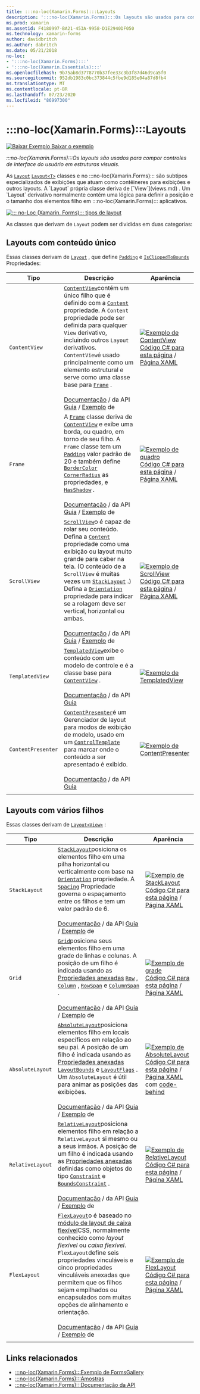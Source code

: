 ```yaml
---
title: :::no-loc(Xamarin.Forms):::Layouts
description: ':::no-loc(Xamarin.Forms):::Os layouts são usados para compor controles de interface do usuário em estruturas visuais. Este artigo lista os layouts incluídos no :::no-loc(Xamarin.Forms)::: .'
ms.prod: xamarin
ms.assetid: F4180997-BA21-453A-9958-D1E2940DF050
ms.technology: xamarin-forms
author: davidbritch
ms.author: dabritch
ms.date: 05/21/2018
no-loc:
- ':::no-loc(Xamarin.Forms):::'
- ':::no-loc(Xamarin.Essentials):::'
ms.openlocfilehash: 9b75ab8d3778770b37fee33c3b3f87d46d9ca5f0
ms.sourcegitcommit: 952db1983c0bc373844c5fbe9d185e04a87d8fb4
ms.translationtype: MT
ms.contentlocale: pt-BR
ms.lasthandoff: 07/23/2020
ms.locfileid: "86997300"
---
```

# <a name="no-locxamarinforms-layouts"></a>:::no-loc(Xamarin.Forms):::Layouts

[![Baixar Exemplo](~/media/shared/download.png) Baixar o exemplo](https://docs.microsoft.com/samples/xamarin/xamarin-forms-samples/formsgallery)

_:::no-loc(Xamarin.Forms):::Os layouts são usados para compor controles de interface do usuário em estruturas visuais._

As [`Layout`](xref::::no-loc(Xamarin.Forms):::.Layout) [`Layout<T>`](xref::::no-loc(Xamarin.Forms):::.Layout`1) classes e no :::no-loc(Xamarin.Forms)::: são subtipos especializados de exibições que atuam como contêineres para exibições e outros layouts. A `Layout` própria classe deriva de [`View`](views.md) . Um `Layout` derivativo normalmente contém uma lógica para definir a posição e o tamanho dos elementos filho em :::no-loc(Xamarin.Forms)::: aplicativos.

[![::: no-Loc (Xamarin. Forms)::: tipos de layout](layouts-images/layouts-sml.png "::: no-Loc (Xamarin. Forms)::: tipos de layout")](layouts-images/layouts.png#lightbox "::: no-Loc (Xamarin. Forms)::: tipos de layout")

As classes que derivam de `Layout` podem ser divididas em duas categorias:

## <a name="layouts-with-single-content"></a>Layouts com conteúdo único

Essas classes derivam de [`Layout`](xref::::no-loc(Xamarin.Forms):::.Layout) , que define [`Padding`](xref::::no-loc(Xamarin.Forms):::.Layout.Padding) e [`IsClippedToBounds`](xref::::no-loc(Xamarin.Forms):::.Layout.IsClippedToBounds) Propriedades:

| Tipo | Descrição | Aparência |
| --- | --- | --- |
| `ContentView` | [`ContentView`](xref::::no-loc(Xamarin.Forms):::.ContentView)contém um único filho que é definido com a [`Content`](xref::::no-loc(Xamarin.Forms):::.ContentView.Content) propriedade. A `Content` propriedade pode ser definida para qualquer `View` derivativo, incluindo outros `Layout` derivativos. `ContentView`é usado principalmente como um elemento estrutural e serve como uma classe base para [`Frame`](xref::::no-loc(Xamarin.Forms):::.Frame) .<br /><br />[Documentação](xref::::no-loc(Xamarin.Forms):::.ContentView)  /  da API [Guia](~/xamarin-forms/user-interface/layouts/contentview.md)  /  [Exemplo](https://docs.microsoft.com/samples/xamarin/xamarin-forms-samples/userinterface-contentviewdemos/) de | [![Exemplo de ContentView](layouts-images/ContentView.png "Exemplo de ContentView")](layouts-images/ContentView-Large.png#lightbox "Exemplo de ContentView")<br />[Código C# para esta página](https://github.com/xamarin/xamarin-forms-samples/blob/master/FormsGallery/FormsGallery/FormsGallery/CodeExamples/ContentViewDemoPage.cs)  /  [Página XAML](https://github.com/xamarin/xamarin-forms-samples/blob/master/FormsGallery/FormsGallery/FormsGallery/XamlExamples/ContentViewDemoPage.xaml) |
| `Frame` | A [`Frame`](xref::::no-loc(Xamarin.Forms):::.Frame) classe deriva de [`ContentView`](xref::::no-loc(Xamarin.Forms):::.ContentView) e exibe uma borda, ou quadro, em torno de seu filho. A `Frame` classe tem um [`Padding`](xref::::no-loc(Xamarin.Forms):::.Layout.Padding) valor padrão de 20 e também define [`BorderColor`](xref::::no-loc(Xamarin.Forms):::.Frame.BorderColor) [`CornerRadius`](xref::::no-loc(Xamarin.Forms):::.Frame.CornerRadius) as propriedades, e [`HasShadow`](xref::::no-loc(Xamarin.Forms):::.Frame.HasShadow) .<br /><br />[Documentação](xref::::no-loc(Xamarin.Forms):::.Frame)  /  da API [Guia](~/xamarin-forms/user-interface/layouts/frame.md)  /  [Exemplo](https://docs.microsoft.com/samples/xamarin/xamarin-forms-samples/userinterface-frame/) de | [![Exemplo de quadro](layouts-images/Frame.png "Exemplo de quadro")](layouts-images/Frame-Large.png#lightbox "Exemplo de quadro")<br />[Código C# para esta página](https://github.com/xamarin/xamarin-forms-samples/blob/master/FormsGallery/FormsGallery/FormsGallery/CodeExamples/FrameDemoPage.cs)  /  [Página XAML](https://github.com/xamarin/xamarin-forms-samples/blob/master/FormsGallery/FormsGallery/FormsGallery/XamlExamples/FrameDemoPage.xaml) |
| `ScrollView` | [`ScrollView`](xref::::no-loc(Xamarin.Forms):::.ScrollView)o é capaz de rolar seu conteúdo. Defina a [`Content`](xref::::no-loc(Xamarin.Forms):::.ScrollView.Content) propriedade como uma exibição ou layout muito grande para caber na tela. (O conteúdo de a `ScrollView` é muitas vezes um [`StackLayout`](xref::::no-loc(Xamarin.Forms):::.StackLayout) .) Defina a [`Orientation`](xref::::no-loc(Xamarin.Forms):::.ScrollView.Orientation) propriedade para indicar se a rolagem deve ser vertical, horizontal ou ambas.<br /><br />[Documentação](xref::::no-loc(Xamarin.Forms):::.ScrollView)  /  da API [Guia](~/xamarin-forms/user-interface/layouts/scrollview.md)  /  [Exemplo](https://docs.microsoft.com/samples/xamarin/xamarin-forms-samples/userinterface-layout) de | [![Exemplo de ScrollView](layouts-images/ScrollView.png "Exemplo de ScrollView")](layouts-images/ScrollView-Large.png#lightbox "Exemplo de ScrollView")<br />[Código C# para esta página](https://github.com/xamarin/xamarin-forms-samples/blob/master/FormsGallery/FormsGallery/FormsGallery/CodeExamples/ScrollViewDemoPage.cs)  /  [Página XAML](https://github.com/xamarin/xamarin-forms-samples/blob/master/FormsGallery/FormsGallery/FormsGallery/XamlExamples/ScrollViewDemoPage.xaml) |
| `TemplatedView` | [`TemplatedView`](xref::::no-loc(Xamarin.Forms):::.TemplatedView)exibe o conteúdo com um modelo de controle e é a classe base para [`ContentView`](xref::::no-loc(Xamarin.Forms):::.ContentView) .<br /><br />[Documentação](xref::::no-loc(Xamarin.Forms):::.TemplatedView)  /  da API [Guia](~/xamarin-forms/app-fundamentals/templates/control-template.md) | [![Exemplo de TemplatedView](layouts-images/TemplatedView.png "Exemplo de TemplatedView")](layouts-images/TemplatedView.png#lightbox "Exemplo de TemplatedView") |
| `ContentPresenter` | [`ContentPresenter`](xref::::no-loc(Xamarin.Forms):::.ContentPresenter)é um Gerenciador de layout para modos de exibição de modelo, usado em um [`ControlTemplate`](xref::::no-loc(Xamarin.Forms):::.ControlTemplate) para marcar onde o conteúdo a ser apresentado é exibido.<br /><br />[Documentação](xref::::no-loc(Xamarin.Forms):::.ContentPresenter)  /  da API [Guia](~/xamarin-forms/app-fundamentals/templates/control-template.md) | [![Exemplo de ContentPresenter](layouts-images/ContentPresenter.png "Exemplo de ContentPresenter")](layouts-images/ContentPresenter.png#lightbox "Exemplo de ContentPresenter") |
|     |     |     |

## <a name="layouts-with-multiple-children"></a>Layouts com vários filhos

Essas classes derivam de [`Layout<View>`](xref::::no-loc(Xamarin.Forms):::.Layout`1) :

| Tipo | Descrição | Aparência |
| --- | --- | --- |
| `StackLayout` | [`StackLayout`](xref::::no-loc(Xamarin.Forms):::.StackLayout)posiciona os elementos filho em uma pilha horizontal ou verticalmente com base na [`Orientation`](xref::::no-loc(Xamarin.Forms):::.StackLayout.Orientation) propriedade. A [`Spacing`](xref::::no-loc(Xamarin.Forms):::.StackLayout.Spacing) Propriedade governa o espaçamento entre os filhos e tem um valor padrão de 6.<br /><br />[Documentação](xref::::no-loc(Xamarin.Forms):::.StackLayout)  /  da API [Guia](~/xamarin-forms/user-interface/layouts/stacklayout.md)  /  [Exemplo](https://docs.microsoft.com/samples/xamarin/xamarin-forms-samples/userinterface-layout) de| [![Exemplo de StackLayout](layouts-images/StackLayout.png "Exemplo de StackLayout")](layouts-images/StackLayout-Large.png#lightbox "Exemplo de StackLayout")<br />[Código C# para esta página](https://github.com/xamarin/xamarin-forms-samples/blob/master/FormsGallery/FormsGallery/FormsGallery/CodeExamples/StackLayoutDemoPage.cs)  /  [Página XAML](https://github.com/xamarin/xamarin-forms-samples/blob/master/FormsGallery/FormsGallery/FormsGallery/XamlExamples/StackLayoutDemoPage.xaml) |
| `Grid` | [`Grid`](xref::::no-loc(Xamarin.Forms):::.Grid)posiciona seus elementos filho em uma grade de linhas e colunas. A posição de um filho é indicada usando as [Propriedades anexadas](~/xamarin-forms/xaml/attached-properties.md) [`Row`](xref::::no-loc(Xamarin.Forms):::.Grid.RowProperty) , [`Column`](xref::::no-loc(Xamarin.Forms):::.Grid.ColumnProperty) , [`RowSpan`](xref::::no-loc(Xamarin.Forms):::.Grid.RowSpanProperty) e [`ColumnSpan`](xref::::no-loc(Xamarin.Forms):::.Grid.ColumnSpanProperty) .<br /><br />[Documentação](xref::::no-loc(Xamarin.Forms):::.Grid)  /  da API [Guia](~/xamarin-forms/user-interface/layouts/grid.md)  /  [Exemplo](https://docs.microsoft.com/samples/xamarin/xamarin-forms-samples/userinterface-layout) de | [![Exemplo de grade](layouts-images/Grid.png "Exemplo de grade")](layouts-images/Grid-Large.png#lightbox "Exemplo de grade")<br />[Código C# para esta página](https://github.com/xamarin/xamarin-forms-samples/blob/master/FormsGallery/FormsGallery/FormsGallery/CodeExamples/GridDemoPage.cs)  /  [Página XAML](https://github.com/xamarin/xamarin-forms-samples/blob/master/FormsGallery/FormsGallery/FormsGallery/XamlExamples/GridDemoPage.xaml) |
| `AbsoluteLayout` | [`AbsoluteLayout`](xref::::no-loc(Xamarin.Forms):::.AbsoluteLayout)posiciona elementos filho em locais específicos em relação ao seu pai. A posição de um filho é indicada usando as [Propriedades anexadas](~/xamarin-forms/xaml/attached-properties.md) [`LayoutBounds`](xref::::no-loc(Xamarin.Forms):::.AbsoluteLayout.LayoutBoundsProperty) e [`LayoutFlags`](xref::::no-loc(Xamarin.Forms):::.AbsoluteLayout.LayoutFlagsProperty) . Um `AbsoluteLayout` é útil para animar as posições das exibições.<br /><br />[Documentação](xref::::no-loc(Xamarin.Forms):::.AbsoluteLayout)  /  da API [Guia](~/xamarin-forms/user-interface/layouts/absolute-layout.md)  /  [Exemplo](https://docs.microsoft.com/samples/xamarin/xamarin-forms-samples/userinterface-layout) de | [![Exemplo de AbsoluteLayout](layouts-images/AbsoluteLayout.png "Exemplo de AbsoluteLayout")](layouts-images/AbsoluteLayout-Large.png#lightbox "Exemplo de AbsoluteLayout")<br />[Código C# para esta página](https://github.com/xamarin/xamarin-forms-samples/blob/master/FormsGallery/FormsGallery/FormsGallery/CodeExamples/AbsoluteLayoutDemoPage.cs)  /  [Página XAML](https://github.com/xamarin/xamarin-forms-samples/blob/master/FormsGallery/FormsGallery/FormsGallery/XamlExamples/AbsoluteLayoutDemoPage.xaml) com [code-behind](https://github.com/xamarin/xamarin-forms-samples/blob/master/FormsGallery/FormsGallery/FormsGallery/XamlExamples/AbsoluteLayoutDemoPage.xaml.cs) |
| `RelativeLayout` | [`RelativeLayout`](xref::::no-loc(Xamarin.Forms):::.RelativeLayout)posiciona elementos filho em relação a `RelativeLayout` si mesmo ou a seus irmãos. A posição de um filho é indicada usando as [Propriedades anexadas](~/xamarin-forms/xaml/attached-properties.md) definidas como objetos do tipo [`Constraint`](xref::::no-loc(Xamarin.Forms):::.Constraint) e [`BoundsConstraint`](xref::::no-loc(Xamarin.Forms):::.Constraint) .<br /><br />[Documentação](xref::::no-loc(Xamarin.Forms):::.RelativeLayout)  /  da API [Guia](~/xamarin-forms/user-interface/layouts/relative-layout.md)  /  [Exemplo](https://docs.microsoft.com/samples/xamarin/xamarin-forms-samples/userinterface-layout) de | [![Exemplo de RelativeLayout](layouts-images/RelativeLayout.png "Exemplo de RelativeLayout")](layouts-images/RelativeLayout-Large.png#lightbox "Exemplo de RelativeLayout")<br />[Código C# para esta página](https://github.com/xamarin/xamarin-forms-samples/blob/master/FormsGallery/FormsGallery/FormsGallery/CodeExamples/RelativeLayoutDemoPage.cs)  /  [Página XAML](https://github.com/xamarin/xamarin-forms-samples/blob/master/FormsGallery/FormsGallery/FormsGallery/XamlExamples/RelativeLayoutDemoPage.xaml) |
| `FlexLayout` | [`FlexLayout`](xref::::no-loc(Xamarin.Forms):::.FlexLayout)o é baseado no [módulo de layout de caixa flexível](https://www.w3.org/TR/css-flexbox-1/)CSS, normalmente conhecido como _layout flexível_ ou _caixa flexível_. `FlexLayout`define seis propriedades vinculáveis e cinco propriedades vinculáveis anexadas que permitem que os filhos sejam empilhados ou encapsulados com muitas opções de alinhamento e orientação.<br /><br />[Documentação](xref::::no-loc(Xamarin.Forms):::.FlexLayout)  /  da API [Guia](~/xamarin-forms/user-interface/layouts/flex-layout.md)  /  [Exemplo](https://docs.microsoft.com/samples/xamarin/xamarin-forms-samples/userinterface-flexlayoutdemos) de | [![Exemplo de FlexLayout](layouts-images/FlexLayout.png "Exemplo de FlexLayout")](layouts-images/FlexLayout-Large.png#lightbox "Exemplo de FlexLayout")<br />[Código C# para esta página](https://github.com/xamarin/xamarin-forms-samples/blob/master/FormsGallery/FormsGallery/FormsGallery/CodeExamples/FlexLayoutDemoPage.cs)  /  [Página XAML](https://github.com/xamarin/xamarin-forms-samples/blob/master/FormsGallery/FormsGallery/FormsGallery/XamlExamples/FlexLayoutDemoPage.xaml) |
|     |     |     |

## <a name="related-links"></a>Links relacionados

- [:::no-loc(Xamarin.Forms):::Exemplo de FormsGallery](https://docs.microsoft.com/samples/xamarin/xamarin-forms-samples/formsgallery)
- [:::no-loc(Xamarin.Forms):::Amostras](https://docs.microsoft.com/samples/browse/?products=xamarin&term=:::no-loc(Xamarin.Forms):::)
- [:::no-loc(Xamarin.Forms):::Documentação da API](https://docs.microsoft.com/dotnet/api/xamarin.forms?view=xamarin-forms)
